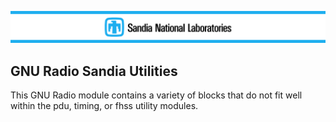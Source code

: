 


![snl](docs/figures/snl.png "Sandia National Laboratories")



## GNU Radio Sandia Utilities

This GNU Radio module contains a variety of blocks that do not fit well within the pdu, timing, or fhss utility modules.
